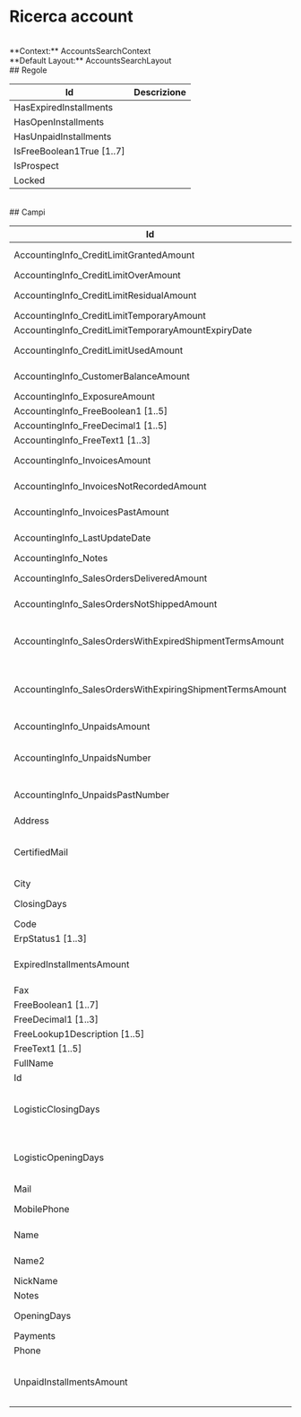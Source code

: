 # Ricerca account

<br/>
**Context:** AccountsSearchContext
<br/>
**Default Layout:** AccountsSearchLayout


<br/>
## Regole

| Id | Descrizione | 
| --- | --- | 
| HasExpiredInstallments |  | 
| HasOpenInstallments |  | 
| HasUnpaidInstallments |  | 
| IsFreeBoolean1True [1..7] |  | 
| IsProspect |  | 
| Locked |  | 

<br/>
## Campi

| Id | Descrizione | 
| --- | --- | 
| AccountingInfo_CreditLimitGrantedAmount | Importo fido concesso | 
| AccountingInfo_CreditLimitOverAmount | Fuori fido | 
| AccountingInfo_CreditLimitResidualAmount | Importo fido residuo | 
| AccountingInfo_CreditLimitTemporaryAmount |  | 
| AccountingInfo_CreditLimitTemporaryAmountExpiryDate |  | 
| AccountingInfo_CreditLimitUsedAmount | Importo fido utilizzato | 
| AccountingInfo_CustomerBalanceAmount | Saldo contabile | 
| AccountingInfo_ExposureAmount | Esposizione | 
| AccountingInfo_FreeBoolean1 [1..5] |  | 
| AccountingInfo_FreeDecimal1 [1..5] |  | 
| AccountingInfo_FreeText1 [1..3] |  | 
| AccountingInfo_InvoicesAmount | Importo anno corrente | 
| AccountingInfo_InvoicesNotRecordedAmount | Importo Bolle non fatturate | 
| AccountingInfo_InvoicesPastAmount | Importo anno precedente | 
| AccountingInfo_LastUpdateDate | Data ultimo aggiornamento | 
| AccountingInfo_Notes | Note | 
| AccountingInfo_SalesOrdersDeliveredAmount | Totale consegnati | 
| AccountingInfo_SalesOrdersNotShippedAmount | Totale non consegnati | 
| AccountingInfo_SalesOrdersWithExpiredShipmentTermsAmount | Totale con data di consegna scaduta | 
| AccountingInfo_SalesOrdersWithExpiringShipmentTermsAmount | Totale con data di consegna in scadenza | 
| AccountingInfo_UnpaidsAmount | Importo insoluti | 
| AccountingInfo_UnpaidsNumber | Numero insoluti anno corrente | 
| AccountingInfo_UnpaidsPastNumber | Numero insoluti anno precedente | 
| Address | Indirizzo | 
| CertifiedMail | Mail certificata (PEC - Posta Elettronica Certificata | 
| City | Città | 
| ClosingDays | Giorni di chiusura | 
| Code |  | 
| ErpStatus1 [1..3] |  | 
| ExpiredInstallmentsAmount | Importo delle partite aperte scadute | 
| Fax | Fax | 
| FreeBoolean1 [1..7] |  | 
| FreeDecimal1 [1..3] |  | 
| FreeLookup1Description [1..5] |  | 
| FreeText1 [1..5] |  | 
| FullName |  | 
| Id | Id | 
| LogisticClosingDays | Giorni di chiusura per operazioni logisitiche | 
| LogisticOpeningDays | Giorni di apertura per operazioni logisitiche | 
| Mail | Mail | 
| MobilePhone | Telefono mobile | 
| Name | Ragione sociale | 
| Name2 | Ragione sociale 2 | 
| NickName | Nickname | 
| Notes | Note | 
| OpeningDays | Giorni di apertura | 
| Payments |  | 
| Phone | Telefono | 
| UnpaidInstallmentsAmount | Indica l'importo degli insoluti del cliente |
